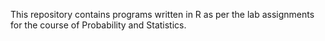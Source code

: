 This repository contains programs written in R as per the lab assignments for the course of Probability and Statistics.